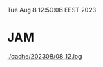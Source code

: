 Tue Aug  8 12:50:06 EEST 2023
# JAM
<a href='./cache/202308/08_12.log'>./cache/202308/08_12.log</a>
